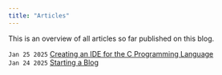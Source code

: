 ```yaml
---
title: "Articles"
---
```


This is an overview of all articles so far published on this blog.

`Jan 25 2025` [Creating an IDE for the C Programming Language](./creating-an-ide-for-the-c-programming-language/)\
`Jan 24 2025` [Starting a Blog](./starting-a-blog)
